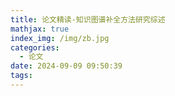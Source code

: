```yaml
---
title: 论文精读-知识图谱补全方法研究综述
mathjax: true
index_img: /img/zb.jpg
categories:
  - 论文
date: 2024-09-09 09:50:39
tags:
---
```

